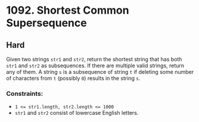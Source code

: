 # 1092. Shortest Common Supersequence

## Hard

Given two strings `str1` and `str2`, return the shortest string that has both `str1` and `str2` as subsequences. If
there are multiple valid strings, return any of them. A string `s` is a subsequence of string `t` if deleting some
number of characters from `t` (possibly `0`) results in the string `s`.

### Constraints:

- `1 <= str1.length, str2.length <= 1000`
- `str1` and `str2` consist of lowercase English letters.
